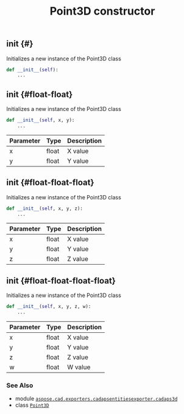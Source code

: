 ﻿---
title: Point3D constructor
second_title: Aspose.CAD for Python via .NET API References
description: 
type: docs
weight: 10
url: /aspose.cad.exporters.cadapsentitiesexporter.cadaps3d/point3d/__init__/
is_root: false
---

## __init__ {#}

Initializes a new instance of the Point3D class



```python
def __init__(self):
    ...
```




## __init__ {#float-float}

Initializes a new instance of the Point3D class



```python
def __init__(self, x, y):
    ...
```


| Parameter | Type | Description |
| :- | :- | :- |
| x | float | X value |
| y | float | Y value |


## __init__ {#float-float-float}

Initializes a new instance of the Point3D class



```python
def __init__(self, x, y, z):
    ...
```


| Parameter | Type | Description |
| :- | :- | :- |
| x | float | X value |
| y | float | Y value |
| z | float | Z value |


## __init__ {#float-float-float-float}

Initializes a new instance of the Point3D class



```python
def __init__(self, x, y, z, w):
    ...
```


| Parameter | Type | Description |
| :- | :- | :- |
| x | float | X value |
| y | float | Y value |
| z | float | Z value |
| w | float | W value |



### See Also
* module [`aspose.cad.exporters.cadapsentitiesexporter.cadaps3d`](../../)
* class [`Point3D`](/cad/python-net/aspose.cad.exporters.cadapsentitiesexporter.cadaps3d/point3d)
